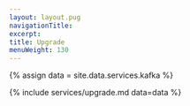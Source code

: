 ```yaml
---
layout: layout.pug
navigationTitle:
excerpt:
title: Upgrade
menuWeight: 130
---
```

{% assign data = site.data.services.kafka %}

{% include services/upgrade.md data=data %}
